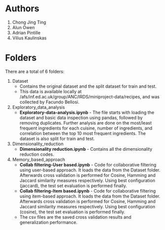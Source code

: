 # Authors
1. Chong Jing Ting 
2. Alun Owen
3. Adrian Pintille
4. Vilius Kaulinskas

# Folders
There are a total of 6 folders: 
1. Dataset
	* Contains the original dataset and the split dataset for train and test. 
	* This data is available locally at /afs/inf.ed.ac.uk/group/ANC/IRDS/miniproject-data/recipes, and was collected by Facundo Bellosi.
2. Exploratory_data_analysis
	* **Exploratory-data-analysis.ipynb** - The file starts with loading the dataset and basic data inspection using pandas, followed by removing duplicates. Further analysis are done on the most/least frequent ingredients for each cuisine, number of ingredients, and correlation between the top 10 most frequent ingredients. The dataset is also split for train and test. 
3. Dimensionality_reduction 
	* **Dimensionality reduction.ipynb** - Contains all the dimensionality reduction codes.
4. Memory_based_approach
	* **Collab filtering-User based.ipynb** - Code for collaborative filtering using user-based approach. It loads the data from the Dataset folder. Afterwards cross validation is performed for Cosine, Hamming and Jaccard similarity measures respectively. Using best configuration (jaccard), the test set evaluation is performed finally.
	* **Collab filtering-Item based.ipynb** - Code for collaborative filtering using item-based approach. It loads the data from the Dataset folder. Afterwards cross validation is performed for Cosine, Hamming and Jaccard similarity measures respectively. Using best configuration (cosine), the test set evaluation is performed finally.
	* The csv files are the saved cross validation results and generalization performance. 